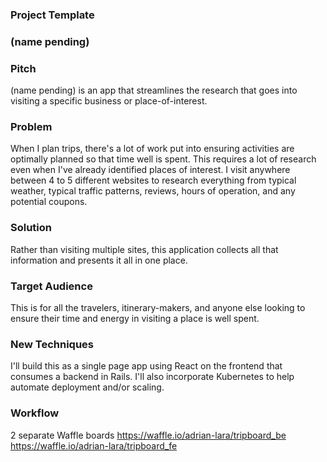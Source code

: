 ### Project Template

### (name pending)

### Pitch

(name pending) is an app that streamlines the research that goes into visiting a specific business or place-of-interest.

### Problem

When I plan trips, there's a lot of work put into ensuring activities are optimally planned so that time well is spent.  This requires a lot of research even when I've already identified places of interest. I visit anywhere between 4 to 5 different websites to research everything from typical weather, typical traffic patterns, reviews, hours of operation, and any potential coupons.

### Solution

Rather than visiting multiple sites, this application collects all that information and presents it all in one place.

### Target Audience

This is for all the travelers, itinerary-makers, and anyone else looking to ensure their time and energy in visiting a place is well spent.

### New Techniques

I'll build this as a single page app using React on the frontend that consumes a backend in Rails.  I'll also incorporate Kubernetes to help automate deployment and/or scaling.

### Workflow

2 separate Waffle boards
https://waffle.io/adrian-lara/tripboard_be
https://waffle.io/adrian-lara/tripboard_fe
